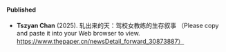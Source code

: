 


#### Published

- <strong>Tszyan Chan</strong>  (2025). 轧出来的天：驾校女教练的生存叙事
（Please copy and paste it into your Web browser to view. https://www.thepaper.cn/newsDetail_forward_30873887）
